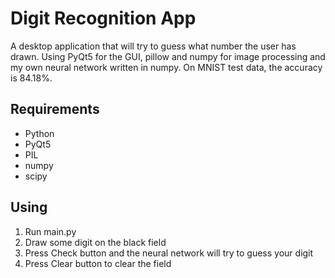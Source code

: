 # Digit Recognition App
A desktop application that will try to guess what number the user has drawn.
Using PyQt5 for the GUI, pillow and numpy for image processing and my own neural network written in numpy. On MNIST test data, the accuracy is 84.18%.
## Requirements
* Python
* PyQt5
* PIL
* numpy
* scipy

## Using
1. Run main.py
2. Draw some digit on the black field
3. Press Check button and the neural network will try to guess your digit
4. Press Clear button to clear the field